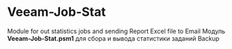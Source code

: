 # Veeam-Job-Stat
Module for out statistics jobs and sending Report Excel file to Email
Модуль **Veeam-Job-Stat.psm1** для сбора и вывода статистики заданий Backup
